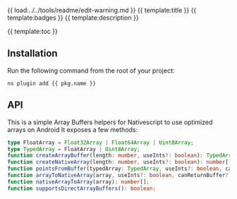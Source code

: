 {{ load:../../tools/readme/edit-warning.md }}
{{ template:title }}
{{ template:badges }}
{{ template:description }}

{{ template:toc }}

## Installation
Run the following command from the root of your project:

`ns plugin add {{ pkg.name }}`

## API
This is a simple Array Buffers helpers for Nativescript to use optimized arrays on Android
It exposes a few methods:
```ts
type FloatArray = Float32Array | Float64Array | Uint8Array;
type TypedArray = FloatArray | Uint8Array;
function createArrayBuffer(length: number, useInts?: boolean): TypedArray;
function createNativeArray(length: number, useInts?: boolean): number[];
function pointsFromBuffer(typedArray: TypedArray, useInts?: boolean, canReturnBuffer?: boolean): number[] | TypedArray;
function arrayToNativeArray(array, useInts?: boolean, canReturnBuffer?: boolean): number[];
function nativeArrayToArray(array): number[];
function supportsDirectArrayBuffers(): boolean;
```